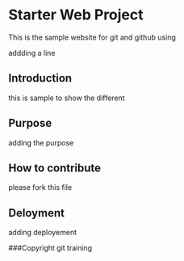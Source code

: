 # Starter Web Project

This is the sample website for git and github using

addding a line
## Introduction
this is sample to show the different
## Purpose
adding the purpose
## How to contribute
please fork this file
## Deloyment
adding deployement

###Copyright
git training
